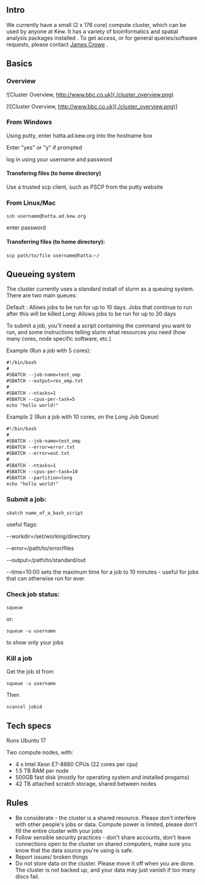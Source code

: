 
## Intro

We currently have a small (2 x 176 core) compute cluster, which can be used by anyone at Kew. It has a variety of bioinformatics and spatial analysis packages installed . To get access, or for general queries/software requests, please contact [James Crowe](mailto:james.crowe@kew.org) .

## Basics

### Overview

![Cluster Overview, http://www.bbc.co.uk](./cluster_overview.png)

[![Cluster Overview, http://www.bbc.co.uk](./cluster_overview.png)]

### From Windows
Using putty, enter hatta.ad.kew.org into the hostname box

Enter "yes" or "y" if prompted

log in using your username and password

#### Transfering files (to home directory)

Use a trusted scp client, such as PSCP from the putty website

### From Linux/Mac
```
ssh username@hatta.ad.kew.org
```
  enter password
#### Transferring files (to home directory):
```
scp path/to/file username@hatta:~/
```
## Queueing system
The cluster currently uses a standard install of slurm as a queuing system.
There are two main queues:

  Default : Allows jobs to be run for up to 10 days. Jobs that continue to run after this will be killed
  Long: Allows jobs to be run for up to 30 days
  
To submit a job, you'll need a script containing the command you want to run, and some instructions telling slurm what resources you need (how many cores, node specific software, etc.)

Example (Run a job with 5 cores):
```
#!/bin/bash
#
#SBATCH --job-name=test_omp
#SBATCH --output=res_omp.txt
#
#SBATCH --ntasks=1
#SBATCH --cpus-per-task=5
echo "hello world!"
```
Example 2 (Run a job with 10 cores, on the Long Job Queue)
```
#!/bin/bash
#
#SBATCH --job-name=test_omp
#SBATCH --error=error.txt
#SBATCH --error=out.txt
#
#SBATCH --ntasks=1
#SBATCH --cpus-per-task=10
#SBATCH --partition=long
echo "hello world!"
```


### Submit a job:
```
sbatch name_of_a_bash_script
```
useful flags:

--workdir=/set/working/directory

--error=/path/to/error/files

--output=/path/to/standard/out

--time=10:00  sets the maximum time for a job to 10 minutes - useful for jobs that can otherwise run for ever.

### Check job status:
```
squeue
```
or:
```
squeue -u username
```
to show only your jobs

### Kill a job
Get the job id from 
```
squeue -u username
```
Then
```
scancel jobid
```

## Tech specs
Runs Ubuntu 17

Two compute nodes, with:

* 4 x  Intel Xeon E7-8880 CPUs (22 cores per cpu)
* 1.5 TB RAM per node
* 500GB fast disk (mostly for operating system and installed progams)
* 42 TB attached scratch storage, shared between nodes


## Rules
* Be considerate - the cluster is a shared resource. Please don't interfere with other people's jobs or data. Compute power is limited, please don't fill the entire cluster with your jobs
* Follow sensible security practices - don't share accounts, don't leave connections open to the cluster on shared computers, make sure you know that the data source you're using is safe.
* Report issues/ broken things
* Do not store data on the cluster. Please move it off when you are done. The cluster is not backed up, and your data may just vanish if too many discs fail.

